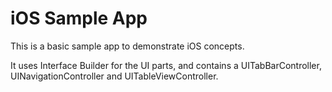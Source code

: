 # iOS Sample App

This is a basic sample app to demonstrate iOS concepts.

It uses Interface Builder for the UI parts, and contains a UITabBarController,
UINavigationController and UITableViewController.